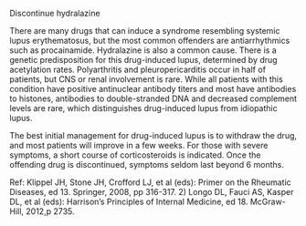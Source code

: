 Discontinue hydralazine

There are many drugs that can induce a syndrome resembling systemic lupus erythematosus, but the most common offenders are antiarrhythmics such as procainamide. Hydralazine is also a common cause. There is a genetic predisposition for this drug-induced lupus, determined by drug acetylation rates. Polyarthritis and pleuropericarditis occur in half of patients, but CNS or renal involvement is rare. While all patients with this condition have positive antinuclear antibody titers and most have antibodies to histones, antibodies to double-stranded DNA and decreased complement levels are rare, which distinguishes drug-induced lupus from idiopathic lupus.

The best initial management for drug-induced lupus is to withdraw the drug, and most patients will improve in a few weeks. For those with severe symptoms, a short course of corticosteroids is indicated. Once the offending drug is discontinued, symptoms seldom last beyond 6 months.

Ref:  Klippel JH, Stone JH, Crofford LJ, et al (eds): Primer on the Rheumatic Diseases, ed 13. Springer, 2008, pp 316-317.
2) Longo DL, Fauci AS, Kasper DL, et al (eds): Harrison’s Principles of Internal Medicine, ed 18. McGraw-Hill, 2012,p 2735.